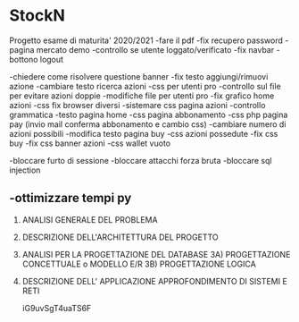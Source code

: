# StockN

Progetto esame di maturita' 2020/2021
-fare il pdf
-fix recupero password
-pagina mercato demo
-controllo se utente loggato/verificato
-fix navbar
-bottono logout

-chiedere come risolvere questione banner
-fix testo aggiungi/rimuovi azione
-cambiare testo ricerca azioni
-css per utenti pro
-controllo sul file per evitare azioni doppie
-modifiche file per utenti pro
-fix grafico home azioni
-css fix browser diversi
-sistemare css pagina azioni
-controllo grammatica
-testo pagina home
-css pagina abbonamento
-css php pagina pay (invio mail conferma abbonamento e cambio css)
-cambiare numero di azioni possibili
-modifica testo pagina buy
-css azioni possedute
-fix css buy
-fix css banner azioni
-css wallet vuoto

-bloccare furto di sessione
-bloccare attacchi forza bruta
-bloccare sql injection

## -ottimizzare tempi py

1. ANALISI GENERALE DEL PROBLEMA
2. DESCRIZIONE DELL'ARCHITETTURA DEL PROGETTO
3. ANALISI PER LA PROGETTAZIONE DEL DATABASE
   3A) PROGETTAZIONE CONCETTUALE o MODELLO E/R
   3B) PROGETTAZIONE LOGICA
4. DESCRIZIONE DELL' APPLICAZIONE <progetto di una parte significativa in php>
   APPROFONDIMENTO DI SISTEMI E RETI

   iG9uvSgT4uaTS6F

    <!-- BANNER AZIONI -->
    <div class="banners-container">
        <div class="banners">
            <div class="banner <?php echo $_SESSION['type'] ?>">
                <div class="banner-icon">
                    <i class="fas <?php echo $_SESSION['icon'] ?>"></i>
                </div>
                <div class="banner-message"><?php echo $_SESSION['txt'] ?></div>
            </div>
        </div>
    </div>
    <!-- BANNER AZIONI -->
